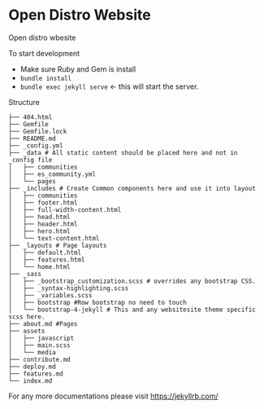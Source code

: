 
# Open Distro Website

Open distro wbesite

To start development

* Make sure Ruby and Gem is install
* `bundle install`
* `bundle exec jekyll serve` <- this will start the server.

Structure
```
├── 404.html
├── Gemfile
├── Gemfile.lock
├── README.md
├── _config.yml
├── _data # All static content should be placed here and not in _config file
│   ├── communities
│   ├── es_community.yml
│   └── pages
├── _includes # Create Common components here and use it into layout
│   ├── communities
│   ├── footer.html
│   ├── full-width-content.html
│   ├── head.html
│   ├── header.html
│   ├── hero.html
│   └── text-content.html
├── _layouts # Page layouts
│   ├── default.html
│   ├── features.html
│   └── home.html
├── _sass
│   ├── _bootstrap_customization.scss # overrides any bootstrap CSS.
│   ├── _syntax-highlighting.scss
│   ├── _variables.scss
│   ├── bootstrap #Row bootstrap no need to touch
│   └── bootstrap-4-jekyll # This and any websitesite theme specific scss here.
├── about.md #Pages
├── assets
│   ├── javascript
│   ├── main.scss
│   └── media
├── contribute.md
├── deploy.md
├── features.md
└── index.md
```

For any more documentations please visit https://jekyllrb.com/
